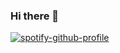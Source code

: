 ### Hi there 👋
[![spotify-github-profile](https://spotify-github-profile.vercel.app/api/view?uid=hectorduarte240.hd&cover_image=true&theme=default&show_offline=false&background_color=121212&interchange=false)](https://github.com/kittinan/spotify-github-profile)
